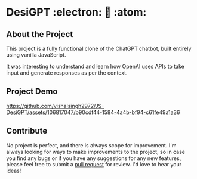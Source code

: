 # DesiGPT  :electron: 🤖 :atom:  

## About the Project
This project is a fully functional clone of the ChatGPT chatbot, built entirely using vanilla JavaScript.

It was interesting to understand and learn how OpenAI uses APIs to take input and generate responses as per the context.

## Project Demo

https://github.com/vishalsingh2972/JS-DesiGPT/assets/106817047/b90cdf44-1584-4a4b-bf94-c61fe49a1a36

## Contribute

No project is perfect, and there is always scope for improvement. I'm always looking for ways to make improvements to the project, so in case you find any bugs or if you have any suggestions for any new features, please feel free to submit a [pull request](https://github.com/vishalsingh2972/JS-DesiGPT/pulls) for review. 
I'd love to hear your ideas!

